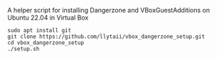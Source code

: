 A helper script for installing Dangerzone and VBoxGuestAdditions on Ubuntu 22.04 in Virtual Box

```
sudo apt install git
git clone https://github.com/llytaii/vbox_dangerzone_setup.git
cd vbox_dangerzone_setup
./setup.sh
```
